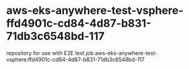 # aws-eks-anywhere-test-vsphere-ffd4901c-cd84-4d87-b831-71db3c6548bd-117
repository for use with E2E test job aws-eks-anywhere-test-vsphere:ffd4901c-cd84-4d87-b831-71db3c6548bd-117
